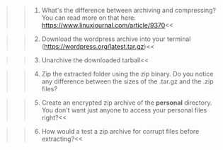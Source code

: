 >>1. What's the difference between archiving and compressing? You can read more on that here: https://www.linuxjournal.com/article/9370<<

>>2. Download the wordpress archive into your terminal (https://wordpress.org/latest.tar.gz)<<

>>3. Unarchive the downloaded tarball<<

>>4. Zip the extracted folder using the zip binary. Do you notice any difference between the sizes of the .tar.gz and the .zip files?

>>5. Create an encrypted zip archive of the **personal** directory. You don't want just anyone to access your personal files right?<<

>>6. How would a test a zip archive for corrupt files before extracting?<<
